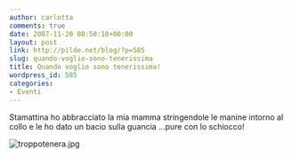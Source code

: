 ```yaml
---
author: carlotta
comments: true
date: 2007-11-20 08:50:18+00:00
layout: post
link: http://pilde.net/blog/?p=585
slug: quando-voglio-sono-tenerissima
title: Quando voglio sono tenerissima!
wordpress_id: 585
categories:
- Eventi
---
```


Stamattina ho abbracciato la mia mamma stringendole le manine intorno al collo e le ho dato un bacio sulla guancia ...pure con lo schiocco!

![troppotenera.jpg](http://pilde.net/blog/wp-content/uploads/2007/11/troppotenera.jpg)




